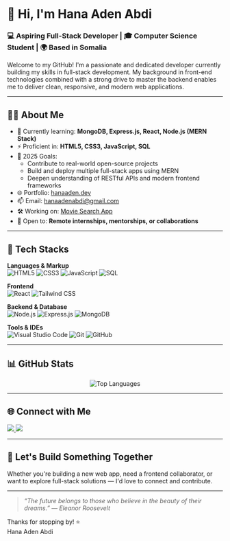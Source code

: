 # 👋 Hi, I'm Hana Aden Abdi

### 💻 Aspiring Full-Stack Developer | 🎓 Computer Science Student | 🌍 Based in Somalia

Welcome to my GitHub! I'm a passionate and dedicated  developer currently building my skills in full-stack development. My background in front-end technologies combined with a strong drive to master the backend enables me to deliver clean, responsive, and modern web applications.

---

## 👩‍💻 About Me

- 🌱 Currently learning: **MongoDB, Express.js, React, Node.js (MERN Stack)**  
- ⚡ Proficient in: **HTML5, CSS3, JavaScript, SQL**  
- 🎯 2025 Goals:
  - Contribute to real-world open-source projects
  - Build and deploy multiple full-stack apps using MERN
  - Deepen understanding of RESTful APIs and modern frontend frameworks
- 🌐 Portfolio: [hanaaden.dev](http://sites.google.com/view/hanaaden)
- 📫 Email: [hanaadenabdi@gmail.com](mailto:hanaadenabdi@gmail.com)
- 🛠️ Working on: [Movie Search App](https://github.com/hanaaden/Movie-Search-app)
- 🤝 Open to: **Remote internships, mentorships, or collaborations**

---

## 🧰 Tech Stacks

**Languages & Markup**  
![HTML5](https://img.shields.io/badge/HTML5-e34c26?style=flat-square&logo=html5&logoColor=white)
![CSS3](https://img.shields.io/badge/CSS3-264de4?style=flat-square&logo=css3&logoColor=white)
![JavaScript](https://img.shields.io/badge/JavaScript-f7df1e?style=flat-square&logo=javascript&logoColor=black)
![SQL](https://img.shields.io/badge/SQL-4479A1?style=flat-square&logo=postgresql&logoColor=white)

**Frontend**  
![React](https://img.shields.io/badge/React-61dafb?style=flat-square&logo=react&logoColor=black)
![Tailwind CSS](https://img.shields.io/badge/Tailwind_CSS-38bdf8?style=flat-square&logo=tailwind-css&logoColor=white)

**Backend & Database**  
![Node.js](https://img.shields.io/badge/Node.js-339933?style=flat-square&logo=node.js&logoColor=white)
![Express.js](https://img.shields.io/badge/Express.js-404d59?style=flat-square&logo=express&logoColor=white)
![MongoDB](https://img.shields.io/badge/MongoDB-47A248?style=flat-square&logo=mongodb&logoColor=white)

**Tools & IDEs**  
![Visual Studio Code](https://img.shields.io/badge/VS_Code-007acc?style=flat-square&logo=visual-studio-code&logoColor=white)
![Git](https://img.shields.io/badge/Git-F05032?style=flat-square&logo=git&logoColor=white)
![GitHub](https://img.shields.io/badge/GitHub-181717?style=flat-square&logo=github&logoColor=white)

---

## 📊 GitHub Stats

<p align="center">
  <img src="https://github-readme-stats.vercel.app/api/top-langs/?username=hanaaden&layout=compact&theme=calm" alt="Top Languages" />
</p>

---

## 🌐 Connect with Me

<p align="left">
  <a href="https://www.linkedin.com/in/hanaaden" target="_blank">
    <img src="https://img.shields.io/badge/LinkedIn-0077B5?style=flat-square&logo=linkedin&logoColor=white" />
  </a>
  <a href="https://facebook.com/profile.php?id=61565161700526" target="_blank">
    <img src="https://img.shields.io/badge/Facebook-1877F2?style=flat-square&logo=facebook&logoColor=white" />
  </a>
</p>

---

## 📢 Let's Build Something Together

Whether you're building a new web app, need a frontend collaborator, or want to explore full-stack solutions — I'd love to connect and contribute.

---

> _“The future belongs to those who believe in the beauty of their dreams.” — Eleanor Roosevelt_

Thanks for stopping by! ⭐  
Hana Aden Abdi
